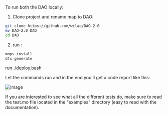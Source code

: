 



To run both the DAO locally:

1. Clone project and rename map to DAO:
   
```bash
git clone https://github.com/wilaq/DAO-2.0
mv DAO-2.0 DAO
cd DAO
```
   
2. run :
```bash
mops install
dfx generate
```

run ./deploy.bash

Let the commands run and in the end you'll get a code report like this:

![image](https://github.com/wilaq/TACO-Exchange/assets/103112897/dbc04037-8be5-40b5-a963-ebd6859b63c7)


If you are interested to see what all the different tests do, make sure to read the test.mo file located in the "examples" directory (easy to read with the documentation).
